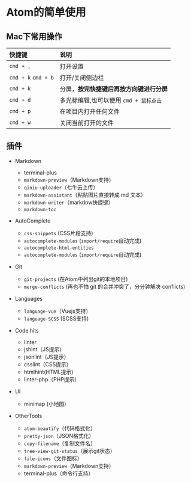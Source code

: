 # Atom的简单使用

## Mac下常用操作

| 快捷键 | 说明 |
| :--- | :--- |
| `cmd + ,` | 打开设置 |
| `cmd + k` `cmd + b` | 打开/关闭侧边栏 |
| `cmd + k` | 分屏，**按完快捷键后再按方向键进行分屏** |
| `cmd + d` | 多光标编辑,也可以使用 `cmd + 鼠标点击` |
| `cmd + p` | 在项目内打开任何文件 |
| `cmd + w` | 关闭当前打开的文件 |

## 插件

* Markdown
    * terminal-plus
    * `markdown-preview`（Markdown支持）
    * `qiniu-uploader`（七牛云上传）
    * `markdown-assistant`（粘贴图片直接转成 md 文本）
    * `markdown-writer`（markdow快捷键）
    * `markdown-toc`
    

* AutoComplete
    * `css-snippets` (CSS片段支持)
    * `autocomplete-modules` (`import/require`自动完成)
    * `autocomplete-html-entities` 
    * `autocomplete-modules` (`import/require`自动完成)

* Git
    * `git-projects` (在Atom中列出git的本地项目)
    * `merge-conflicts` (再也不怕 git 的合并冲突了，分分钟解决 conflicts)
* Languages 
    * `language-vue`（Vuejs支持）
    * `language-SCSS` (SCSS支持)
* Code hits
    * linter
    * jshint（JS提示）
    * jsonlint（JS提示）
    * csslint（CSS提示）
    * htmlhint(HTML提示)
    * linter-php（PHP提示）

* UI
    * minimap (小地图)

* OtherTools
    * `atom-beautify`（代码格式化）
    * `pretty-json`（JSON格式化）
    * `copy-filename`（复制文件名）
    * `tree-view-git-status`（展示git状态）
    * `file-icons`（文件图标）
    * `markdown-preview`（Markdown支持）
    * terminal-plus（命令行支持）


